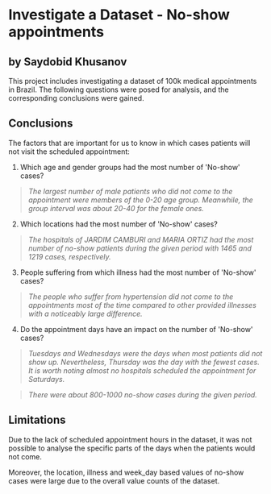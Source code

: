 # Investigate a Dataset - No-show appointments
## by Saydobid Khusanov

This project includes investigating a dataset of 100k medical appointments in Brazil. The following questions were posed for analysis, and the corresponding conclusions were gained.

## Conclusions

The factors that are important for us to know in which cases patients will not visit the scheduled appointment:

1. Which age and gender groups had the most number of 'No-show' cases?

>*The largest number of male patients who did not come to the appointment were members of the 0-20 age group. Meanwhile, the group interval was about 20-40 for the female ones.*

2. Which locations had the most number of 'No-show' cases?

>*The hospitals of JARDIM CAMBURI and MARIA ORTIZ had the most number of no-show patients during the given period with 1465 and 1219 cases, respectively.*

3. People suffering from which illness had the most number of 'No-show' cases?

>*The people who suffer from hypertension did not come to the appointments most of the time compared to other provided illnesses with a noticeably large difference.*

4. Do the appointment days have an impact on the number of 'No-show' cases?

>*Tuesdays and Wednesdays were the days when most patients did not show up. Nevertheless, Thursday was the day with the fewest cases. It is worth noting almost no hospitals scheduled the appointment for Saturdays.*

>*There were about 800-1000 no-show cases during the given period.*

## Limitations
Due to the lack of scheduled appointment hours in the dataset, it was not possible to analyse the specific parts of the days when the patients would not come.

Moreover, the location, illness and week_day based values of no-show cases were large due to the overall value counts of the dataset.

